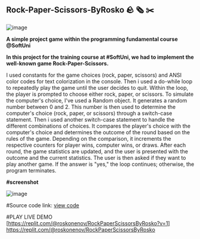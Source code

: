 ## Rock-Paper-Scissors-ByRosko 🪨 🗞️ ✂️
![image](https://github.com/roskonenov/RockPaperScissorsByRosko/assets/133804876/2f8d9de6-5831-4197-b3cb-237a616ee310)

**A simple project game within the programming fundamental course @SoftUni** 

**In this project for the training course at #SoftUni, we had to implement the well-known game Rock-Paper-Scissors.**

I used constants for the game choices (rock, paper, scissors) and ANSI color codes for text colorization in the console.
Then i used a do-while loop to repeatedly play the game until the user decides to quit.
Within the loop, the player is prompted to choose either rock, paper, or scissors.
To simulate the computer's choice, I've used a Random object.
It generates a random number between 0 and 2. This number is then used to determine the computer's choice (rock, paper, or scissors) through a switch-case statement.
Then i used another switch-case statement to handle the different combinations of choices. 
It compares the player's choice with the computer's choice and determines the outcome of the round based on the rules of the game. 
Depending on the comparison, it increments the respective counters for player wins, computer wins, or draws.
After each round, the game statistics are updated, and the user is presented with the outcome and the current statistics. 
The user is then asked if they want to play another game. If the answer is "yes," the loop continues; otherwise, the program terminates.

**#screenshot**

![image](https://github.com/roskonenov/RockPaperScissorsByRosko/assets/133804876/ed450501-50e7-435a-a1d5-48858f4bd5f2)


#Source code link: [view code](https://github.com/roskonenov/RockPaperScissorsByRosko/blob/main/src/RockPaperScissors.java)


#PLAY LIVE DEMO [https://replit.com/@roskonenov/RockPaperScissorsByRosko?v=1]
https://replit.com/@roskonenov/RockPaperScissorsByRosko
